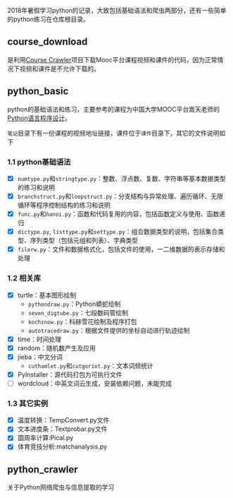2018年暑假学习python的记录，大致包括基础语法和爬虫两部分，还有一些简单的python练习在仓库根目录。

## course_download

是利用[Course Crawler](https://github.com/Foair/course-crawler)项目下载Mooc平台课程视频和课件的代码，因为正常情况下视频和课件是不允许下载的。

## python_basic

python的基础语法和练习，主要参考的课程为中国大学MOOC平台嵩天老师的[Python语言程序设计](https://www.icourse163.org/course/BIT-268001)。

`笔记`目录下有一份课程的视频地址链接，课件位于`课件`目录下，其它的文件说明如下

### 1.1 python基础语法

- [x] `numtype.py`和`stringtype.py`：整数、浮点数、复数、字符串等基本数据类型的练习和说明
- [x] `branchstruct.py`和`loopstruct.py`：分支结构与异常处理、遍历循环、无限循环等程序控制结构的练习和说明
- [x] `func.py`和`hanoi.py`：函数和代码复用的内容，包括函数定义与使用、函数递归
- [x] `dictype.py`, `listtype.py`和`settype.py`：组合数据类型的说明，包括集合类型、序列类型（包括元组和列表）、字典类型
- [x] `filerw.py`：文件和数据格式化，包括文件的使用，一二维数据的表示存储和处理

### 1.2 相关库

- [x] turtle：基本图形绘制
   - `pythondraw.py`：Python蟒蛇绘制
   - `seven_digtube.py`：七段数码管绘制
   - `kochsnow.py`：科赫雪花绘制及程序打包
   - `autotracedraw.py`：根据文件提供的坐标自动进行轨迹绘制
- [x] time：时间处理
- [x] random：随机数产生及应用
- [x] jieba：中文分词
  - `cuthamlet.py`和`cutgoriot.py`：文本词频统计
- [x] PyInstaller：源代码打包为可执行文件
- [ ] wordcloud：中英文词云生成，安装依赖问题，未能完成

### 1.3 其它实例

- [x] 温度转换：TempConvert.py文件
- [x] 文本进度条：Textprobar.py文件
- [x] 圆周率计算:Pical.py
- [x] 体育竞技分析:matchanalysis.py

## python_crawler

关于Python网络爬虫与信息提取的学习

